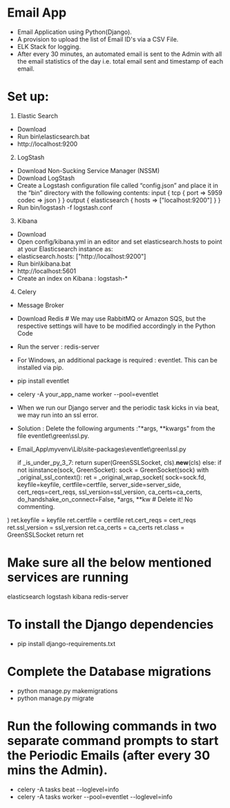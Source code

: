 # Email App
- Email Application using Python(Django).
- A provision to upload the list of Email ID's via a CSV File.
- ELK Stack for logging.
- After every 30 minutes, an automated email is sent to the Admin with all the email statistics of the day i.e. total email sent and timestamp of each email.

# Set up:

1. Elastic Search
- Download
- Run bin\elasticsearch.bat
- http://localhost:9200

2. LogStash
- Download Non-Sucking Service Manager (NSSM)
- Download LogStash
- Create a Logstash configuration file called “config.json” and place it in the “bin” directory with the following contents: input { tcp { port => 5959 codec => json } } output { elasticsearch { hosts => ["localhost:9200"] } }
- Run bin/logstash -f logstash.conf

3.  Kibana
- Download
- Open config/kibana.yml in an editor and set elasticsearch.hosts to point at your Elasticsearch instance as: 
- elasticsearch.hosts: ["http://localhost:9200"]
- Run bin\kibana.bat
- http://localhost:5601
- Create an index on Kibana : logstash-*

4. Celery
- Message Broker
- Download Redis # We may use RabbitMQ or Amazon SQS, but the respective settings will have to be modified accordingly in the Python Code
- Run the server : redis-server
- For Windows, an additional package is required : eventlet. This can be installed via pip. 
- pip install eventlet
- celery -A your_app_name worker --pool=eventlet
- When we run our Django server and the periodic task kicks in via beat, we may run into an ssl error.
- Solution : Delete the following arguments :"*args, **kwargs" from the file eventlet\green\ssl.py.

- Email_App\myvenv\Lib\site-packages\eventlet\green\ssl.py

    if _is_under_py_3_7:
        return super(GreenSSLSocket, cls).__new__(cls)
    else:
        if not isinstance(sock, GreenSocket):
            sock = GreenSocket(sock)
        with _original_ssl_context():
            ret = _original_wrap_socket(
                sock=sock.fd,
                keyfile=keyfile,
                certfile=certfile,
                server_side=server_side,
                cert_reqs=cert_reqs,
                ssl_version=ssl_version,
                ca_certs=ca_certs,
                do_handshake_on_connect=False,
*args, **kw										# Delete it! No commenting. 

)
ret.keyfile = keyfile
ret.certfile = certfile
ret.cert_reqs = cert_reqs
ret.ssl_version = ssl_version
ret.ca_certs = ca_certs
ret.class = GreenSSLSocket
return ret

# Make sure all the below mentioned services are running
elasticsearch
logstash
kibana
redis-server

# To install the Django dependencies
- pip install django-requirements.txt

# Complete the Database migrations
- python manage.py makemigrations
- python manage.py migrate

# Run the following commands in two separate command prompts to start the Periodic Emails (after every 30 mins the Admin).
- celery -A tasks beat --loglevel=info
- celery -A tasks worker --pool=eventlet --loglevel=info
